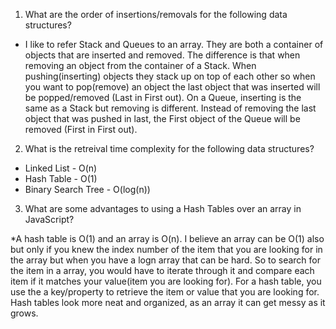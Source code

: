 1. What are the order of insertions/removals for the following data structures?

* I like to refer Stack and Queues to an array. They are both a container of objects that are inserted and removed. The difference is that when removing an object from the container of a Stack. When pushing(inserting) objects they stack up on top of each other so when you want to pop(remove) an object the last object that was inserted will be popped/removed (Last in First out). On a Queue, inserting is the same as a Stack but removing is different. Instead of removing the last object that was pushed in last, the First object of the Queue will be removed (First in First out).

2. What is the retreival time complexity for the following data structures?

  * Linked List - O(n)
  * Hash Table - O(1)
  * Binary Search Tree - O(log(n))

3. What are some advantages to using a Hash Tables over an array in JavaScript?

  *A hash table is O(1) and an array is O(n). I believe an array can be O(1) also but only if you knew the index number of the item that you are looking for in the array but when you have a logn array that can be hard. So to search for the item in a array, you would have to iterate through it and compare each item if it matches your value(item you are looking for). For a hash table, you use the a key/property to retrieve the item or value that you are looking for. Hash tables look more neat and organized, as an array it can get messy as it grows.